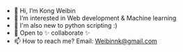 - 👋 Hi, I’m Kong Weibin
- 👀 I’m interested in Web development & Machine learning
- 🌱 I'm also new to python scripting :)
- 💞️ Open to ✨ collaborate ✨
- 📫 How to reach me? Email: Weibinnk@gmail.com

<!---
Weibin-K/Weibin-K is a ✨ special ✨ repository because its `README.md` (this file) appears on your GitHub profile.
You can click the Preview link to take a look at your changes.
--->
